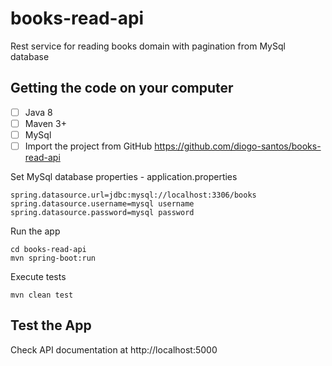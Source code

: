 # books-read-api
Rest service for reading books domain with pagination from MySql database

## Getting the code on your computer
- [ ] Java 8
- [ ] Maven 3+
- [ ] MySql
- [ ] Import the project from GitHub https://github.com/diogo-santos/books-read-api

Set MySql database properties - application.properties
```
spring.datasource.url=jdbc:mysql://localhost:3306/books
spring.datasource.username=mysql username
spring.datasource.password=mysql password
```

Run the app
```
cd books-read-api
mvn spring-boot:run
```

Execute tests
```
mvn clean test
```

## Test the App
Check API documentation at http://localhost:5000
